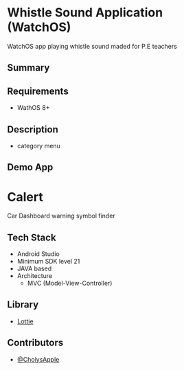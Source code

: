 # Whistle Sound Application (WatchOS)
WatchOS app playing whistle sound maded for P.E teachers


## Summary


## Requirements
- WathOS 8+

## Description
- category menu


## Demo App


# Calert
Car Dashboard warning symbol finder


## Tech Stack
* Android Studio
* Minimum SDK level 21
* JAVA based
* Architecture
  * MVC (Model-View-Controller)

## Library
* [Lottie](https://airbnb.design/lottie/)

## Contributors
  * [@ChoiysApple](https://github.com/ChoiysApple)

